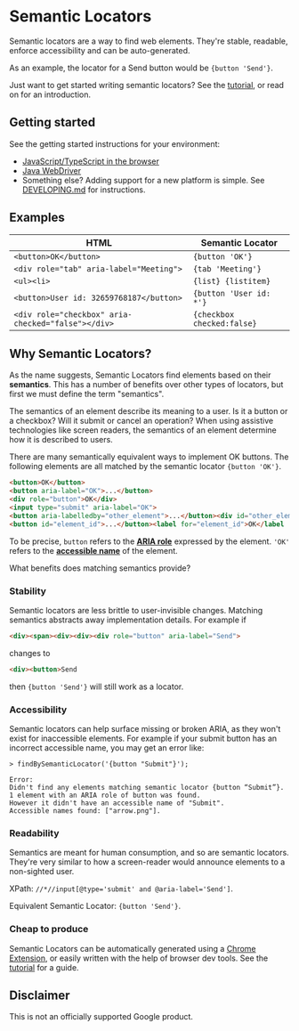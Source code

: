 # Semantic Locators

Semantic locators are a way to find web elements. They're stable, readable,
enforce accessibility and can be auto-generated.

As an example, the locator for a Send button would be `{button 'Send'}`.

Just want to get started writing semantic locators? See the
[tutorial](docs/tutorial.md), or read on for an introduction.

## Getting started

See the getting started instructions for your environment:

*   [JavaScript/TypeScript in the browser](javascript/README.md)
*   [Java WebDriver](webdriver_java/README.md)
*   Something else? Adding support for a new platform is simple. See
    [DEVELOPING.md](docs/DEVELOPING.md) for instructions.

## Examples

HTML                                               | Semantic Locator
-------------------------------------------------- | --------------------------
`<button>OK</button>`                              | `{button 'OK'}`
`<div role="tab" aria-label="Meeting">`            | `{tab 'Meeting'}`
`<ul><li>`                                         | `{list} {listitem}`
`<button>User id: 32659768187</button>`            | `{button 'User id: *'}`
`<div role="checkbox" aria-checked="false"></div>` | `{checkbox checked:false}`

## Why Semantic Locators?

As the name suggests, Semantic Locators find elements based on their
**semantics**. This has a number of benefits over other types of locators, but
first we must define the term "semantics".

The semantics of an element describe its meaning to a user. Is it a button or a
checkbox? Will it submit or cancel an operation? When using assistive
technologies like screen readers, the semantics of an element determine how it
is described to users.

There are many semantically equivalent ways to implement OK buttons. The
following elements are all matched by the semantic locator `{button 'OK'}`.

```html
<button>OK</button>
<button aria-label="OK">...</button>
<div role="button">OK</div>
<input type="submit" aria-label="OK">
<button aria-labelledby="other_element">...</button><div id="other_element">OK</div>
<button id="element_id">...</button><label for="element_id">OK</label
```

To be precise, `button` refers to the
**[ARIA role](https://www.w3.org/TR/html-aria/#docconformance)** expressed by
the element. `'OK'` refers to the
**[accessible name](https://www.w3.org/TR/accname/)** of the element.

What benefits does matching semantics provide?

### Stability

Semantic locators are less brittle to user-invisible changes. Matching semantics
abstracts away implementation details. For example if

```html
<div><span><div><div><div role="button" aria-label="Send">
```

changes to

```html
<div><button>Send
```

then `{button 'Send'}` will still work as a locator.

### Accessibility

Semantic locators can help surface missing or broken ARIA, as they won't exist
for inaccessible elements. For example if your submit button has an incorrect
accessible name, you may get an error like:

```
> findBySemanticLocator('{button "Submit"}');

Error:
Didn't find any elements matching semantic locator {button “Submit”}.
1 element with an ARIA role of button was found.
However it didn't have an accessible name of "Submit".
Accessible names found: ["arrow.png"].
```

### Readability

Semantics are meant for human consumption, and so are semantic locators. They're
very similar to how a screen-reader would announce elements to a non-sighted
user.

XPath: `//*//input[@type='submit' and @aria-label='Send']`.

Equivalent Semantic Locator: `{button 'Send'}`.

### Cheap to produce

Semantic Locators can be automatically generated using a
[Chrome Extension](https://chrome.google.com/webstore/detail/semantic-locators/cgjejnjgdbcogfgamjebgceckcmfcmji),
or easily written with the help of browser dev tools. See the
[tutorial](docs/tutorial.md) for a guide.

## Disclaimer

This is not an officially supported Google product.
